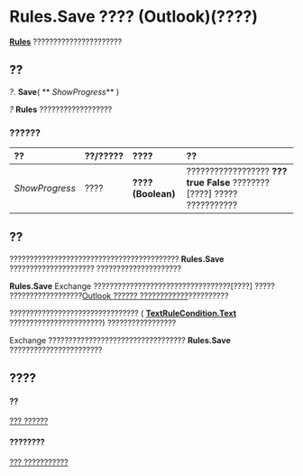 
# Rules.Save ???? (Outlook)(????)

 **[Rules](dd41b4de-bf5f-5532-46c9-394a5d078bec.md)** ??????????????????????


## ??

 _?_. **Save**( ** _ShowProgress_** )

 _?_ **Rules** ??????????????????


### ??????



|**??**|**??/?????**|**????**|**??**|
|:-----|:-----|:-----|:-----|
| _ShowProgress_|????|**???? (Boolean)**|?????????????????? **??? true** **False** ???????? [????] ????? ???????????|

## ??

??????????????????????????????????????????  **Rules.Save** ????????????????????? ?????????????????????

 **Rules.Save** Exchange ??????????????????????????????????[????] ????? ??????????????????[Outlook ?????? ????????????](05ddd643-e9bd-a37d-b680-b8519960a5f6.md)??????????

???????????????????????????????? ( **[TextRuleCondition.Text](615f47e9-2c43-a473-33f6-46765ccd3903.md)** ???????????????????????) ?????????????????

Exchange ?????????????????????????????????? **Rules.Save** ???????????????????????


## ????


#### ??


[??? ??????](dd41b4de-bf5f-5532-46c9-394a5d078bec.md)
#### ????????


[??? ???????????](http://msdn.microsoft.com/library/39fb5418-ff5a-1714-d3b5-07cc28893821%28Office.15%29.aspx)